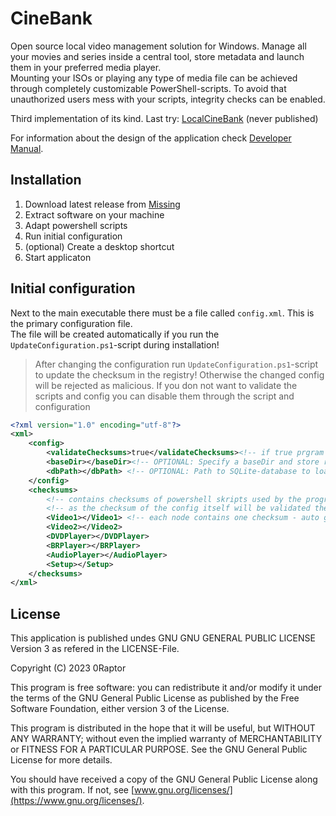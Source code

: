 # CineBank

Open source local video management solution for Windows. Manage all your movies and series inside a central tool, store metadata and launch them in your preferred media player.  
Mounting your ISOs or playing any type of media file can be achieved through completely customizable PowerShell-scripts. To avoid that unauthorized users mess with your scripts, integrity checks can be enabled. 

Third implementation of its kind. Last try: [LocalCineBank](https://git.0raptor.earth/Raptor/LocalCineBank) (never published)

For information about the design of the application check [Developer Manual](DEV.md).

## Installation

1. Download latest release from [Missing]()
2. Extract software on your machine
3. Adapt powershell scripts
4. Run initial configuration
5. (optional) Create a desktop shortcut
6. Start applicaton

## Initial configuration

Next to the main executable there must be a file called `config.xml`. This is the primary configuration file.  
The file will be created automatically if you run the `UpdateConfiguration.ps1`-script during installation!

> After changing the configuration run `UpdateConfiguration.ps1`-script to update the checksum in the registry! Otherwise the changed config will be rejected as malicious.
> If you don not want to validate the scripts and config you can disable them through the script and configuration

```XML
<?xml version="1.0" encoding="utf-8"?>
<xml>
	<config>
		<validateChecksums>true</validateChecksums><!-- if true prgram will validate that config has not been changed using checksum in HKLM:\SOFTWARE\CineBank\ConfigCksm -->
		<baseDir></baseDir><!-- OPTIONAL: Specify a baseDir and store relative paths in the databse. This parameter overrides the baseDir specified in the database -->
		<dbPath></dbPath> <!-- OPTIONAL: Path to SQLite-database to load at startup. If not specified must be supplied via commandline parameter -->
	</config>
	<checksums>
		<!-- contains checksums of powershell skripts used by the program to play files - program will check their integrity during start -->
		<!-- as the checksum of the config itself will be validated these checksums could not have been modified without administrative rights on your system -->
		<Video1></Video1> <!-- each node contains one checksum - auto generated! -->
		<Video2></Video2>
		<DVDPlayer></DVDPlayer>
		<BRPlayer></BRPlayer>
		<AudioPlayer></AudioPlayer>
		<Setup></Setup>
	</checksums>
</xml>
```

## License

This application is published undes GNU GNU GENERAL PUBLIC LICENSE Version 3 as refered in the LICENSE-File.

Copyright (C) 2023 0Raptor

This program is free software: you can redistribute it and/or modify it under the terms of the GNU General Public License as published by the Free Software Foundation, either version 3 of the License.

This program is distributed in the hope that it will be useful, but WITHOUT ANY WARRANTY; without even the implied warranty of MERCHANTABILITY or FITNESS FOR A PARTICULAR PURPOSE. See the GNU General Public License for more details.

You should have received a copy of the GNU General Public License along with this program. If not, see [www.gnu.org/licenses/](https://www.gnu.org/licenses/).
